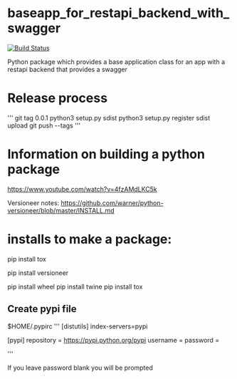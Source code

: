 
# baseapp_for_restapi_backend_with_swagger

[![Build Status](https://travis-ci.org/rmetcalf9/baseapp_for_restapi_backend_with_swagger.svg?branch=master)](https://travis-ci.org/rmetcalf9/baseapp_for_restapi_backend_with_swagger)


Python package which provides a base application class for an app with a restapi backend that provides a swagger


# Release process

'''
git tag 0.0.1
python3 setup.py sdist
python3 setup.py register sdist upload
git push --tags 
'''

# Information on building a python package

https://www.youtube.com/watch?v=4fzAMdLKC5k


Versioneer notes: https://github.com/warner/python-versioneer/blob/master/INSTALL.md

# installs to make a package:

pip install tox


pip install versioneer

pip install wheel
pip install twine
pip install tox


## Create pypi file

$HOME/.pypirc
'''
[distutils]
index-servers=pypi

[pypi]
repository = https://pypi.python.org/pypi
username = <username>
password = <password>

'''

If you leave password blank you will be prompted
